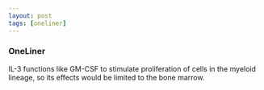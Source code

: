 ```yaml
---
layout: post
tags: [oneliner]
---
```



### OneLiner

IL-3 functions like GM-CSF to stimulate proliferation of cells in the myeloid lineage, so its effects would be limited to the bone marrow.
